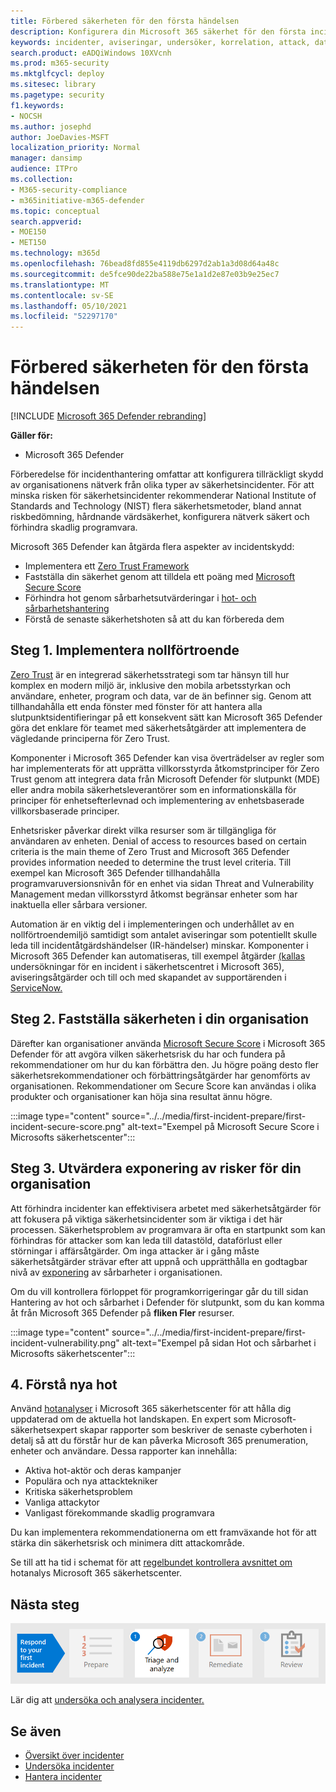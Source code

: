 ```yaml
---
title: Förbered säkerheten för den första händelsen
description: Konfigurera din Microsoft 365 säkerhet för den första incidenten i Microsoft 365 Defender.
keywords: incidenter, aviseringar, undersöker, korrelation, attack, datorer, enheter, användare, identiteter, identiteter, postlåda, e-post, 365, microsoft, m365
search.product: eADQiWindows 10XVcnh
ms.prod: m365-security
ms.mktglfcycl: deploy
ms.sitesec: library
ms.pagetype: security
f1.keywords:
- NOCSH
ms.author: josephd
author: JoeDavies-MSFT
localization_priority: Normal
manager: dansimp
audience: ITPro
ms.collection:
- M365-security-compliance
- m365initiative-m365-defender
ms.topic: conceptual
search.appverid:
- MOE150
- MET150
ms.technology: m365d
ms.openlocfilehash: 76bead8fd855e4119db6297d2ab1a3d08d64a48c
ms.sourcegitcommit: de5fce90de22ba588e75e1a1d2e87e03b9e25ec7
ms.translationtype: MT
ms.contentlocale: sv-SE
ms.lasthandoff: 05/10/2021
ms.locfileid: "52297170"
---
```

# <a name="prepare-your-security-posture-for-your-first-incident"></a>Förbered säkerheten för den första händelsen

[!INCLUDE [Microsoft 365 Defender rebranding](../includes/microsoft-defender.md)]

**Gäller för:**
- Microsoft 365 Defender

Förberedelse för incidenthantering omfattar att konfigurera tillräckligt skydd av organisationens nätverk från olika typer av säkerhetsincidenter. För att minska risken för säkerhetsincidenter rekommenderar National Institute of Standards and Technology (NIST) flera säkerhetsmetoder, bland annat riskbedömning, hårdnande värdsäkerhet, konfigurera nätverk säkert och förhindra skadlig programvara. 

Microsoft 365 Defender kan åtgärda flera aspekter av incidentskydd: 

- Implementera ett [Zero Trust Framework](https://docs.microsoft.com/security/zero-trust/)
- Fastställa din säkerhet genom att tilldela ett poäng med [Microsoft Secure Score](microsoft-secure-score.md)
- Förhindra hot genom sårbarhetsutvärderingar i [hot- och sårbarhetshantering](../defender-endpoint/next-gen-threat-and-vuln-mgt.md)
- Förstå de senaste säkerhetshoten så att du kan förbereda dem

## <a name="step-1-implement-zero-trust"></a>Steg 1. Implementera nollförtroende

[Zero Trust](https://docs.microsoft.com/security/zero-trust/) är en integrerad säkerhetsstrategi som tar hänsyn till hur komplex en modern miljö är, inklusive den mobila arbetsstyrkan och användare, enheter, program och data, var de än befinner sig. Genom att tillhandahålla ett enda fönster med fönster för att hantera alla slutpunktsidentifieringar på ett konsekvent [](https://docs.microsoft.com/security/zero-trust/#guiding-principles-of-zero-trust) sätt kan Microsoft 365 Defender göra det enklare för teamet med säkerhetsåtgärder att implementera de vägledande principerna för Zero Trust. 

Komponenter i Microsoft 365 Defender kan visa överträdelser av regler som har implementerats för att upprätta villkorsstyrda åtkomstprinciper för Zero Trust genom att integrera data från Microsoft Defender för slutpunkt (MDE) eller andra mobila säkerhetsleverantörer som en informationskälla för principer för enhetsefterlevnad och implementering av enhetsbaserade villkorsbaserade principer. 

Enhetsrisker påverkar direkt vilka resurser som är tillgängliga för användaren av enheten. Denial of access to resources based on certain criteria is the main theme of Zero Trust and Microsoft 365 Defender provides information needed to determine the trust level criteria. Till exempel kan Microsoft 365 Defender tillhandahålla programvaruversionsnivån för en enhet via sidan Threat and Vulnerability Management medan villkorsstyrd åtkomst begränsar enheter som har inaktuella eller sårbara versioner.

Automation är en viktig del i implementeringen och underhållet av en nollförtroendemiljö samtidigt som antalet aviseringar som potentiellt skulle leda till incidentåtgärdshändelser (IR-händelser) minskar. Komponenter i Microsoft 365 Defender kan automatiseras, till exempel åtgärder [(kallas](m365d-autoir.md) undersökningar för en incident i säkerhetscentret i Microsoft 365), aviseringsåtgärder och till och med skapandet av supportärenden i [ServiceNow.](https://microsoft.service-now.com/sp/)

## <a name="step-2-determine-your-organizations-security-posture"></a>Steg 2. Fastställa säkerheten i din organisation

Därefter kan organisationer använda [Microsoft Secure Score](microsoft-secure-score.md) i Microsoft 365 Defender för att avgöra vilken säkerhetsrisk du har och fundera på rekommendationer om hur du kan förbättra den. Ju högre poäng desto fler säkerhetsrekommendationer och förbättringsåtgärder har genomförts av organisationen. Rekommendationer om Secure Score kan användas i olika produkter och organisationer kan höja sina resultat ännu högre. 

:::image type="content" source="../../media/first-incident-prepare/first-incident-secure-score.png" alt-text="Exempel på Microsoft Secure Score i Microsofts säkerhetscenter":::
 
## <a name="step-3-assess-your-organizations-vulnerability-exposure"></a>Steg 3. Utvärdera exponering av risker för din organisation

Att förhindra incidenter kan effektivisera arbetet med säkerhetsåtgärder för att fokusera på viktiga säkerhetsincidenter som är viktiga i det här processen. Säkerhetsproblem av programvara är ofta en startpunkt som kan förhindras för attacker som kan leda till datastöld, dataförlust eller störningar i affärsåtgärder. Om inga attacker är i gång måste säkerhetsåtgärder strävar efter att uppnå och upprätthålla en godtagbar nivå av [exponering](../defender-endpoint/tvm-exposure-score.md) av sårbarheter i organisationen.

Om du vill kontrollera förloppet [](../defender-endpoint/next-gen-threat-and-vuln-mgt.md) för programkorrigeringar går du till sidan Hantering av hot och sårbarhet i Defender för slutpunkt, som du kan komma åt från Microsoft 365 Defender på **fliken Fler** resurser.

:::image type="content" source="../../media/first-incident-prepare/first-incident-vulnerability.png" alt-text="Exempel på sidan Hot och sårbarhet i Microsofts säkerhetscenter"::: 
 
## <a name="4-understand-emerging-threats"></a>4. Förstå nya hot

Använd [hotanalyser](threat-analytics.md) i Microsoft 365 säkerhetscenter för att hålla dig uppdaterad om de aktuella hot landskapen. En expert som Microsoft-säkerhetsexpert skapar rapporter som beskriver de senaste cyberhoten i detalj så att du förstår hur de kan påverka Microsoft 365 prenumeration, enheter och användare. Dessa rapporter kan innehålla:

- Aktiva hot-aktör och deras kampanjer
- Populära och nya attacktekniker
- Kritiska säkerhetsproblem
- Vanliga attackytor
- Vanligast förekommande skadlig programvara

Du kan implementera rekommendationerna om ett framväxande hot för att stärka din säkerhetsrisk och minimera ditt attackområde.

Se till att ha tid i schemat för att [regelbundet kontrollera avsnittet om](threat-analytics.md) hotanalys Microsoft 365 säkerhetscenter.

## <a name="next-step"></a>Nästa steg

[![Steg 1: Lär dig att undersöka och analysera incidenter](../../media/first-incident-overview/first-incident-path-step1.png)](first-incident-analyze.md)

Lär dig att [undersöka och analysera incidenter.](first-incident-analyze.md)

## <a name="see-also"></a>Se även

- [Översikt över incidenter](incidents-overview.md)
- [Undersöka incidenter](investigate-incidents.md)
- [Hantera incidenter](manage-incidents.md)
